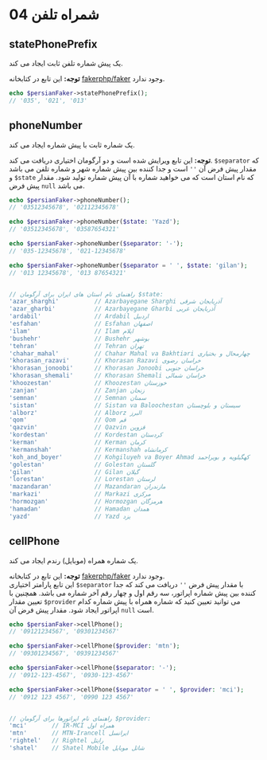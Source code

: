 # 04 شمراه تلفن

## statePhonePrefix

یک پیش شماره تلفن ثابت ایجاد می کند.

**توجه:** این تابع در کتابخانه [fakerphp/faker](https://fakerphp.org/) وجود ندارد.

```php
echo $persianFaker->statePhonePrefix();
// '035', '021', '013'
```

## phoneNumber

یک شماره ثابت با پیش شماره ایجاد می کند.

**توجه:** این تابع ویرایش شده است و دو آرگومان اختیاری دریافت می کند. `$separator` که مقدار پیش فرض آن `''` است و جدا کننده بین پیش شماره شهر و شماره تلفن می باشد و `$state` که نام استان است که می خواهید شماره با آن پیش شماره تولید شود. مقدار پیش فرض `null` می باشد.

```php
echo $persianFaker->phoneNumber();
// '03512345678', '02112345678'

echo $persianFaker->phoneNumber($state: 'Yazd');
// '03512345678', '03587654321'

echo $persianFaker->phoneNumber($separator: '-');
// '035-12345678', '021-12345678'

echo $persianFaker->phoneNumber($separator = ' ', $state: 'gilan');
// '013 12345678', '013 87654321'


// راهنمای نام استان های ایران برای آرگومان $state:
'azar_sharghi'          // Azarbayegane Sharghi آذربایجان شرقی
'azar_gharbi'           // Azarbayegane Gharbi آذربایجان غربی
'ardabil'               // Ardabil اردبیل
'esfahan'               // Esfahan اصفهان
'ilam'                  // Ilam ایلام
'bushehr'               // Bushehr بوشهر
'tehran'                // Tehran تهران
'chahar_mahal'          // Chahar Mahal va Bakhtiari چهارمحال و بختیاری
'khorasan_razavi'       // Khorasan Razavi خراسان رضوی
'khorasan_jonoobi'      // Khorasan Jonoobi خراسان جنوبی
'khorasan_shemali'      // Khorasan Shemali خراسان شمالی
'khoozestan'            // Khoozestan خوزستان
'zanjan'                // Zanjan زنجان
'semnan'                // Semnan سمنان
'sistan'                // Sistan va Baloochestan سیستان و بلوچستان
'alborz'                // Alborz البرز
'qom'                   // Qom قم
'qazvin'                // Qazvin قزوین
'kordestan'             // Kordestan کردستان
'kerman'                // Kerman کرمان
'kermanshah'            // Kermanshah کرمانشاه
'koh_and_boyer'         // Kohgiluyeh va Boyer Ahmad کهگیلویه و بویراحمد
'golestan'              // Golestan گلستان
'gilan'                 // Gilan گیلان
'lorestan'              // Lorestan لرستان
'mazandaran'            // Mazandaran مازندران
'markazi'               // Markazi مرکزی
'hormozgan'             // Hormozgan هرمزگان
'hamadan'               // Hamadan همدان
'yazd'                  // Yazd یزد
```

## cellPhone

یک شماره همراه (موبایل) رندم ایجاد می کند.

**توجه:** این تابع در کتابخانه [fakerphp/faker](https://fakerphp.org/) وجود ندارد.   
این تابع پارامتر اختیاری `$separator` با مقدار پیش فرض `''` دریافت می کند که جدا کننده بین پیش شماره اپراتور، سه رقم اول و چهار رقم آخر شماره می باشد. همچنین با تعیین مقدار `$provider`  می توانید تعیین کنید که شماره همراه با پیش شماره کدام اپراتور ایجاد شود. مقدار پیش فرض آن `null` است.

```php
echo $persianFaker->cellPhone();
// '09121234567', '09301234567'

echo $persianFaker->cellPhone($provider: 'mtn');
// '09301234567', '09391234567'

echo $persianFaker->cellPhone($separator: '-');
// '0912-123-4567', '0930-123-4567'

echo $persianFaker->cellPhone($separator = ' ', $provider: 'mci');
// '0912 123 4567', '0990 123 4567'


// راهنمای نام اپراتورها برای آرگومان $provider:
'mci'       // IR-MCI همراه اول
'mtn'       // MTN-Irancell ایرانسل
'rightel'   // Rightel رایتل
'shatel'    // Shatel Mobile شاتل موبایل
```
